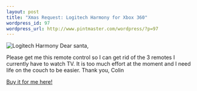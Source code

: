 ```yaml
--- 
layout: post
title: "Xmas Request: Logitech Harmony for Xbox 360"
wordpress_id: 97
wordpress_url: http://www.pintmaster.com/wordpress/?p=97
---
```

<img src="http://www.logitech.com/lang/images/0/9705.jpg" alt="Logitech Harmony" /> Dear santa,

Please get me this remote control so I can get rid of the 3 remotes I currently have to watch TV. It is too much effort at the moment and I need life on the couch to be easier. Thank you,
Colin

<a href="http://www.computers4sure.com/product.asp?productid=3854939&affid=10000483">Buy it for me here!</a>

